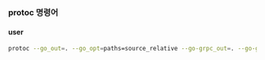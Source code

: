 
### protoc 명령어

#### user

```bash
protoc --go_out=. --go_opt=paths=source_relative --go-grpc_out=. --go-grpc_opt=paths=source_relative grpc/proto/user/user.proto
```
